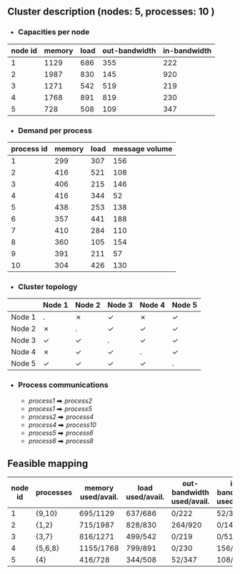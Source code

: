 ## Cluster description (nodes: 5, processes: 10 )

- ### Capacities per node

|node id| memory | load | out-bandwidth | in-bandwidth
|----| ---    | ---  | ------------- | ------------
|  1| 1129 | 686 | 355 | 222 
|  2| 1987 | 830 | 145 | 920 
|  3| 1271 | 542 | 519 | 219 
|  4| 1768 | 891 | 819 | 230 
|  5| 728 | 508 | 109 | 347 


- ### Demand per process

|process id| memory|load|message volume|
|-------| ------|----|--------------
| 1 | 299 | 307 | 156 
| 2 | 416 | 521 | 108 
| 3 | 406 | 215 | 146 
| 4 | 416 | 344 | 52 
| 5 | 438 | 253 | 138 
| 6 | 357 | 441 | 188 
| 7 | 410 | 284 | 110 
| 8 | 360 | 105 | 154 
| 9 | 391 | 211 | 57 
| 10 | 304 | 426 | 130 


- ### Cluster topology

| | Node 1 | Node 2 | Node 3 | Node 4 | Node 5
|--|--|--|--|--|-- |
| Node 1| .| ✗| ✓| ✗| ✓
| Node 2| ✗| .| ✓| ✓| ✓
| Node 3| ✓| ✓| .| ✓| ✓
| Node 4| ✗| ✓| ✓| .| ✓
| Node 5| ✓| ✓| ✓| ✓| .


- ### Process communications

	- *process1* ⮕ *process2*
	- *process1* ⮕ *process5*
	- *process2* ⮕ *process4*
	- *process4* ⮕ *process10*
	- *process5* ⮕ *process6*
	- *process6* ⮕ *process8*


## Feasible mapping

|node id| processes | memory used/avail. | load used/avail.| out-bandwidth used/avail.| in-bandwidth used/avail.
|----| --- | ----   | ---  | ------------- | ------------
|  1| {9,10} | 695/1129 | 637/686 | 0/222 | 52/355 
|  2| {1,2} | 715/1987 | 828/830 | 264/920 | 0/145 
|  3| {3,7} | 816/1271 | 499/542 | 0/219 | 0/519 
|  4| {5,6,8} | 1155/1768 | 799/891 | 0/230 | 156/819 
|  5| {4} | 416/728 | 344/508 | 52/347 | 108/109 


